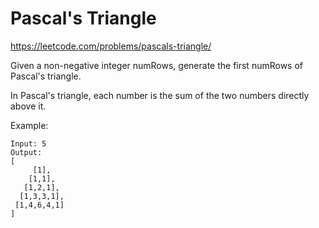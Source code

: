 # Pascal's Triangle

https://leetcode.com/problems/pascals-triangle/

Given a non-negative integer numRows, generate the first numRows of Pascal's triangle.


In Pascal's triangle, each number is the sum of the two numbers directly above it.

Example:
```
Input: 5
Output:
[
     [1],
    [1,1],
   [1,2,1],
  [1,3,3,1],
 [1,4,6,4,1]
]
```